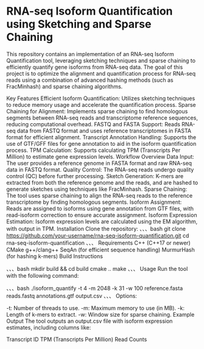 # RNA-seq Isoform Quantification using Sketching and Sparse Chaining
This repository contains an implementation of an RNA-seq Isoform Quantification tool, leveraging sketching techniques and sparse chaining to efficiently quantify gene isoforms from RNA-seq data. The goal of this project is to optimize the alignment and quantification process for RNA-seq reads using a combination of advanced hashing methods (such as FracMinhash) and sparse chaining algorithms.

Key Features
Efficient Isoform Quantification: Utilizes sketching techniques to reduce memory usage and accelerate the quantification process.
Sparse Chaining for Alignment: Implements sparse chaining to find homologous segments between RNA-seq reads and transcriptome reference sequences, reducing computational overhead.
FASTQ and FASTA Support: Reads RNA-seq data from FASTQ format and uses reference transcriptomes in FASTA format for efficient alignment.
Transcript Annotation Handling: Supports the use of GTF/GFF files for gene annotation to aid in the isoform quantification process.
TPM Calculation: Supports calculating TPM (Transcripts Per Million) to estimate gene expression levels.
Workflow Overview
Data Input: The user provides a reference genome in FASTA format and raw RNA-seq data in FASTQ format.
Quality Control: The RNA-seq reads undergo quality control (QC) before further processing.
Sketch Generation: K-mers are extracted from both the reference genome and the reads, and are hashed to generate sketches using techniques like FracMinhash.
Sparse Chaining: The tool uses sparse chaining to align the RNA-seq reads to the reference transcriptome by finding homologous segments.
Isoform Assignment: Reads are assigned to isoforms using gene annotation from GTF files, with read-isoform correction to ensure accurate assignment.
Isoform Expression Estimation: Isoform expression levels are calculated using the EM algorithm, with output in TPM.
Installation
Clone the repository:
、、、bash
git clone https://github.com/your-username/rna-seq-isoform-quantification.git
cd rna-seq-isoform-quantification
、、、
Requirements
C++ (C++17 or newer)
CMake
g++/clang++
SeqAn (for efficient sequence handling)
MurmurHash (for hashing k-mers)
Build Instructions

、、、bash
mkdir build && cd build
cmake ..
make
、、、
Usage
Run the tool with the following command:

、、、bash
./isoform_quantify -t 4 -m 2048 -k 31 -w 100 reference.fasta reads.fastq annotations.gtf output.csv
、、、
Options:

-t: Number of threads to use.
-m: Maximum memory to use (in MB).
-k: Length of k-mers to extract.
-w: Window size for sparse chaining.
Example Output
The tool outputs an output.csv file with isoform expression estimates, including columns like:

Transcript ID
TPM (Transcripts Per Million)
Read Counts
